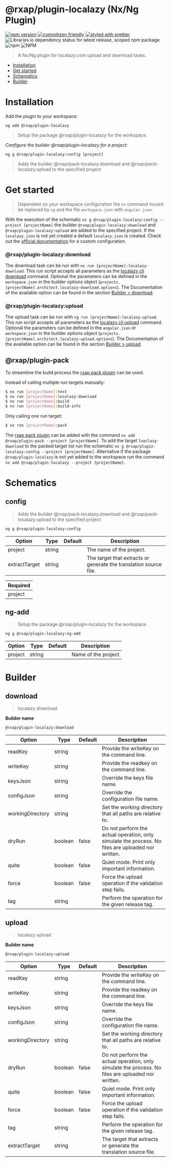 @rxap/plugin-localazy (Nx/Ng Plugin)
======

[![npm version](https://img.shields.io/npm/v/@rxap/plugin-localazy?style=flat-square)](https://www.npmjs.com/package/@rxap/plugin-localazy)
[![commitizen friendly](https://img.shields.io/badge/commitizen-friendly-brightgreen.svg?style=flat-square)](https://commitizen.github.io/cz-cli/)
[![styled with prettier](https://img.shields.io/badge/styled_with-prettier-ff69b4.svg?style=flat-square)](https://github.com/prettier/prettier)
![Libraries.io dependency status for latest release, scoped npm package](https://img.shields.io/librariesio/release/npm/@rxap/plugin-localazy)
![npm](https://img.shields.io/npm/dm/@rxap/plugin-localazy)
![NPM](https://img.shields.io/npm/l/@rxap/plugin-localazy)

> A Nx/Ng plugin for localazy.com upload and download tasks.

- [Installation](#installation)
- [Get started](#get-started)
- [Schematics](#schematics)
- [Builder](#builder)

# Installation

Add the plugin to your workspace:

```
ng add @rxap/plugin-localazy
```

> Setup the package @rxap/plugin-localazy for the workspace.


*Configure the builder @rxap/plugin-localazy for a project:*

```
ng g @rxap/plugin-localazy:config [project]
```

> Adds the builder @rxap/pack-localazy:download and @rxap/pack-localazy:upload to the specified project

# Get started

> Dependent on your workspace configuration the `nx` command mused be replaced by `ng` and the file `workspace.json` with `angular.json`.

With the execution of the schematic `nx g @rxap/plugin-localazy:config --project [projectName]` the
builder `@rxap/plugin-localazy:download` and `@rxap/plugin-localazy:upload` are added to the specified project. If
the `localazy.json` is not yet created a default `localazy.json` is created. Check out
the [official documentation](https://localazy.com/docs/cli/the-basics) for a custom configuration.

### @rxap/plugin-localazy:download

The download task can be run with `nx run [projectName]:localazy-download`. This run script accepts all parameters as
the [localazy cli download](https://localazy.com/docs/cli/command-line-options#download-options) command. Optional the
parameters can be defined in the `workspace.json` in the builder options
object (`projects.[projectName].architect.localazy-download.options`). The Documentation of the available option can be
found in the section [Builder > download](#download).

### @rxap/plugin-localazy:upload

The upload task can be run with `ng run [projectName]:localazy-upload`. This run script accepts all parameters as
the [localazy cli upload](https://localazy.com/docs/cli/command-line-options#upload-options) command. Optional the
parameters can be defined in the `angular.json` or `workspace.json` in the builder options
object (`projects.[projectName].architect.localazy-upload.options`). The Documentation of the available option can be
found in the section [Builder > upload](#upload).

## @rxap/plugin-pack

To streamline the build process the [rxap pack plugin](https://www.npmjs.com/package/@rxap/plugin-pack) can be used.

Instead of calling multiple run targets manually:

```bash
$ nx run [projectName]:test
$ nx run [projectName]:localazy-download
$ nx run [projectName]:build
$ nx run [projectName]:build-info
```

Only calling one run target:

```bash
$ nx run [projectName]:pack
```

The [rxap pack plugin](https://www.npmjs.com/package/@rxap/plugin-pack) can be added with the
command `nx add @rxap/plugin-pack --project [projectName]`. To add the target `loaclazy-download` to the packed target
list run the schematic `nx g @rxap/plugin-localazy:config --project [projectName]`. Alternative if the
package `@rxap/plugin-localazy` is not yet added to the workspace run the
command `nx add @rxap/plugin-localazy --project [projectName]`.



# Schematics

## config
> Adds the builder @rxap/pack-localazy:download and @rxap/pack-localazy:upload to the specified project

```
ng g @rxap/plugin-localazy:config
```

Option | Type | Default | Description
--- | --- | --- | ---
project | string |  | The name of the project.
extractTarget | string |  | The target that extracts or generate the translation source file.

| Required |
| --- |
| project |

## ng-add
> Setup the package @rxap/plugin-localazy for the workspace.

```
ng g @rxap/plugin-localazy:ng-add
```

Option | Type | Default | Description
--- | --- | --- | ---
project | string |  | Name of the project

# Builder

## download
> localazy download

**Builder name**
```
@rxap/plugin-localazy:download
```

Option | Type | Default | Description
--- | --- | --- | ---
readKey | string |  | Provide the writeKey on the command line.
writeKey | string |  | Provide the readkey on the command line.
keysJson | string |  | Override the keys file name.
configJson | string |  | Override the configuration file name.
workingDirectory | string |  | Set the working directory that all paths are relative to.
dryRun | boolean | false | Do not perform the actual operation, only simulate the process. No files are uploaded nor written.
quite | boolean | false | Quiet mode. Print only important information.
force | boolean | false | Force the upload operation if the validation step fails.
tag | string |  | Perform the operation for the given release tag.
## upload
> localazy upload

**Builder name**
```
@rxap/plugin-localazy:upload
```

Option | Type | Default | Description
--- | --- | --- | ---
readKey | string |  | Provide the writeKey on the command line.
writeKey | string |  | Provide the readkey on the command line.
keysJson | string |  | Override the keys file name.
configJson | string |  | Override the configuration file name.
workingDirectory | string |  | Set the working directory that all paths are relative to.
dryRun | boolean | false | Do not perform the actual operation, only simulate the process. No files are uploaded nor written.
quite | boolean | false | Quiet mode. Print only important information.
force | boolean | false | Force the upload operation if the validation step fails.
tag | string |  | Perform the operation for the given release tag.
extractTarget | string |  | The target that extracts or generate the translation source file.

